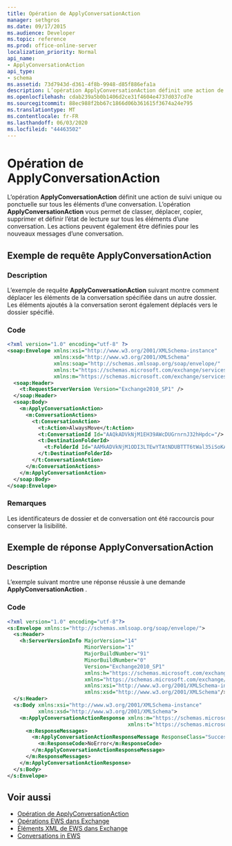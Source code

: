 ```yaml
---
title: Opération de ApplyConversationAction
manager: sethgros
ms.date: 09/17/2015
ms.audience: Developer
ms.topic: reference
ms.prod: office-online-server
localization_priority: Normal
api_name:
- ApplyConversationAction
api_type:
- schema
ms.assetid: 73d7943d-d361-4f8b-9948-d85f886efa1a
description: L’opération ApplyConversationAction définit une action de suivi unique ou ponctuelle sur tous les éléments d’une conversation. L’opération ApplyConversationAction vous permet de classer, déplacer, copier, supprimer et définir l’état de lecture sur tous les éléments d’une conversation. Les actions peuvent également être définies pour les nouveaux messages d’une conversation.
ms.openlocfilehash: cdab239a5b0b1406d2ce31f4604e4737d037cd7e
ms.sourcegitcommit: 88ec988f2bb67c1866d06b361615f3674a24e795
ms.translationtype: MT
ms.contentlocale: fr-FR
ms.lasthandoff: 06/03/2020
ms.locfileid: "44463502"
---
```

# <a name="applyconversationaction-operation"></a>Opération de ApplyConversationAction

L’opération **ApplyConversationAction** définit une action de suivi unique ou ponctuelle sur tous les éléments d’une conversation. L’opération **ApplyConversationAction** vous permet de classer, déplacer, copier, supprimer et définir l’état de lecture sur tous les éléments d’une conversation. Les actions peuvent également être définies pour les nouveaux messages d’une conversation. 
  
## <a name="applyconversationaction-request-example"></a>Exemple de requête ApplyConversationAction

### <a name="description"></a>Description

L’exemple de requête **ApplyConversationAction** suivant montre comment déplacer les éléments de la conversation spécifiée dans un autre dossier. Les éléments ajoutés à la conversation seront également déplacés vers le dossier spécifié. 
  
### <a name="code"></a>Code

```XML
<?xml version="1.0" encoding="utf-8" ?>
<soap:Envelope xmlns:xsi="http://www.w3.org/2001/XMLSchema-instance"
               xmlns:xsd="http://www.w3.org/2001/XMLSchema"
               xmlns:soap="http://schemas.xmlsoap.org/soap/envelope/"
               xmlns:t="https://schemas.microsoft.com/exchange/services/2006/types"
               xmlns:m="https://schemas.microsoft.com/exchange/services/2006/messages">
  <soap:Header>
    <t:RequestServerVersion Version="Exchange2010_SP1" />
  </soap:Header>
  <soap:Body>
    <m:ApplyConversationAction>
      <m:ConversationActions>
        <t:ConversationAction>
          <t:Action>AlwaysMove</t:Action>
          <t:ConversationId Id="AAQkADVkNjM1EH39AWcDUGrnrnJ32hHpdc="/>
          <t:DestinationFolderId>
            <t:FolderId Id="AAMkADVkNjM1ODI3LTEwYTAtNDUBTTT6tWal35iSoKAAAABZZWAAA="/>
          </t:DestinationFolderId>
        </t:ConversationAction>
      </m:ConversationActions>
    </m:ApplyConversationAction>
  </soap:Body>
</soap:Envelope>
```

### <a name="remarks"></a>Remarques

Les identificateurs de dossier et de conversation ont été raccourcis pour conserver la lisibilité.
  
## <a name="applyconversationaction-response-example"></a>Exemple de réponse ApplyConversationAction

### <a name="description"></a>Description

L’exemple suivant montre une réponse réussie à une demande **ApplyConversationAction** . 
  
### <a name="code"></a>Code

```XML
<?xml version="1.0" encoding="utf-8"?>
<s:Envelope xmlns:s="http://schemas.xmlsoap.org/soap/envelope/">
  <s:Header>
    <h:ServerVersionInfo MajorVersion="14" 
                         MinorVersion="1" 
                         MajorBuildNumber="91" 
                         MinorBuildNumber="0" 
                         Version="Exchange2010_SP1" 
                         xmlns:h="https://schemas.microsoft.com/exchange/services/2006/types" 
                         xmlns="https://schemas.microsoft.com/exchange/services/2006/types" 
                         xmlns:xsi="http://www.w3.org/2001/XMLSchema-instance" 
                         xmlns:xsd="http://www.w3.org/2001/XMLSchema"/>
  </s:Header>
  <s:Body xmlns:xsi="http://www.w3.org/2001/XMLSchema-instance" 
          xmlns:xsd="http://www.w3.org/2001/XMLSchema">
    <m:ApplyConversationActionResponse xmlns:m="https://schemas.microsoft.com/exchange/services/2006/messages" 
                                       xmlns:t="https://schemas.microsoft.com/exchange/services/2006/types">
      <m:ResponseMessages>
        <m:ApplyConversationActionResponseMessage ResponseClass="Success">
          <m:ResponseCode>NoError</m:ResponseCode>
        </m:ApplyConversationActionResponseMessage>
      </m:ResponseMessages>
    </m:ApplyConversationActionResponse>
  </s:Body>
</s:Envelope>
```

## <a name="see-also"></a>Voir aussi

- [Opération de ApplyConversationAction](applyconversationaction-operation.md)
- [Opérations EWS dans Exchange](ews-operations-in-exchange.md)
- [Éléments XML de EWS dans Exchange](ews-xml-elements-in-exchange.md)
- [Conversations in EWS](https://msdn.microsoft.com/library/91e64629-db6c-4c94-9dcb-d386232e8467%28Office.15%29.aspx)

